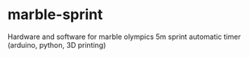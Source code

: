 # marble-sprint
Hardware and software for marble olympics 5m sprint automatic timer (arduino, python, 3D printing)
